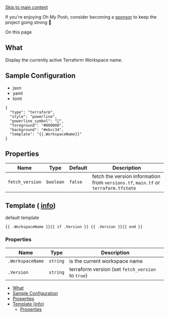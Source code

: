 [Skip to main content](https://ohmyposh.dev/docs/segments/cli/terraform#__docusaurus_skipToContent_fallback)

If you're enjoying Oh My Posh, consider becoming a [sponsor](https://github.com/sponsors/JanDeDobbeleer) to keep the project going strong 💪

On this page

## What [​](https://ohmyposh.dev/docs/segments/cli/terraform\#what "Direct link to What")

Display the currently active Terraform Workspace name.

## Sample Configuration [​](https://ohmyposh.dev/docs/segments/cli/terraform\#sample-configuration "Direct link to Sample Configuration")

- json
- yaml
- toml

```codeBlockLines_e6Vv
{
  "type": "terraform",
  "style": "powerline",
  "powerline_symbol": "",
  "foreground": "#000000",
  "background": "#ebcc34",
  "template": "{{.WorkspaceName}}"
}

```

## Properties [​](https://ohmyposh.dev/docs/segments/cli/terraform\#properties "Direct link to Properties")

| Name | Type | Default | Description |
| --- | --- | --- | --- |
| `fetch_version` | `boolean` | `false` | fetch the version information from `versions.tf`, `main.tf` or `terraform.tfstate` |

## Template ( [info](https://ohmyposh.dev/docs/configuration/templates)) [​](https://ohmyposh.dev/docs/segments/cli/terraform\#template-info "Direct link to template-info")

default template

```codeBlockLines_e6Vv
{{ .WorkspaceName }}{{ if .Version }} {{ .Version }}{{ end }}

```

### Properties [​](https://ohmyposh.dev/docs/segments/cli/terraform\#properties-1 "Direct link to Properties")

| Name | Type | Description |
| --- | --- | --- |
| `.WorkspaceName` | `string` | is the current workspace name |
| `.Version` | `string` | terraform version (set `fetch_version` to `true`) |

- [What](https://ohmyposh.dev/docs/segments/cli/terraform#what)
- [Sample Configuration](https://ohmyposh.dev/docs/segments/cli/terraform#sample-configuration)
- [Properties](https://ohmyposh.dev/docs/segments/cli/terraform#properties)
- [Template (info)](https://ohmyposh.dev/docs/segments/cli/terraform#template-info)
  - [Properties](https://ohmyposh.dev/docs/segments/cli/terraform#properties-1)